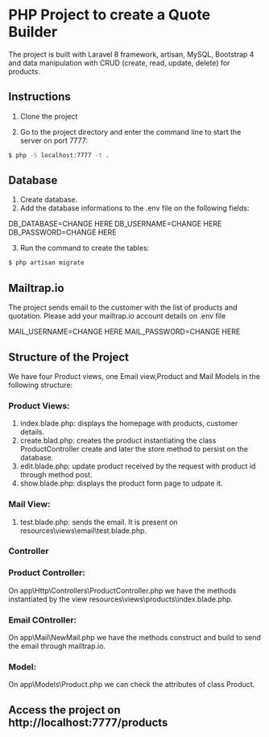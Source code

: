 # PHP Project to create a Quote Builder
The project is built with Laravel 8 framework, artisan, MySQL, Bootstrap 4 and data manipulation with CRUD (create, read, update, delete) for products.

## Instructions

1. Clone the project 

2. Go to the project directory and enter the command line to start the server on port 7777: 

```bash
$ php -S localhost:7777 -t .
```

## Database
1. Create database.
2. Add the database informations to the .env file on the following fields:

DB_DATABASE=CHANGE HERE
DB_USERNAME=CHANGE HERE
DB_PASSWORD=CHANGE HERE

3. Run the command to create the tables:
```bash
$ php artisan migrate
```

## Mailtrap.io
The project sends email to the customer with the list of products and quotation.
Please add your mailtrap.io account details on .env file

MAIL_USERNAME=CHANGE HERE
MAIL_PASSWORD=CHANGE HERE


## Structure of the Project
We have four Product views, one Email view,Product and Mail Models in the following structure:

### Product Views:
1. index.blade.php: displays the homepage with products, customer details.
2. create.blad.php: creates the product instantiating the class ProductController create and later the store method to persist on the database.
3. edit.blade.php: update product received by the request with product id through method post.
4. show.blade.php: displays the product form page to udpate it.

### Mail View:
1. test.blade.php: sends the email. It is present on resources\views\email\test.blade.php.
### Controller

### Product Controller:
On app\Http\Controllers\ProductController.php we have the methods instantiated by the view resources\views\products\index.blade.php.

### Email COntroller:
On app\Mail\NewMail.php we have the methods construct and build to send the email through mailtrap.io.

### Model: 
On app\Models\Product.php we can check the attributes of class Product.

## Access the project on http://localhost:7777/products